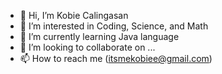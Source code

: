 - 👋 Hi, I’m Kobie Calingasan
- 👀 I’m interested in Coding, Science, and Math
- 🌱 I’m currently learning Java language
- 💞️ I’m looking to collaborate on ...
- 📫 How to reach me (itsmekobiee@gmail.com)

<!---
kobie09/kobie09 is a ✨ special ✨ repository because its `README.md` (this file) appears on your GitHub profile.
You can click the Preview link to take a look at your changes.
--->
